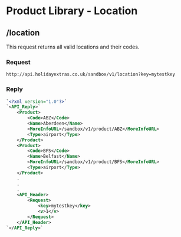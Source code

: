 # Product Library - Location


## /location


This request returns all valid locations and their codes.

### Request

```
http://api.holidayextras.co.uk/sandbox/v1/location?key=mytestkey
```


### Reply

```xml
`<?xml version="1.0"?>`
`<API_Reply>`
	<Product>
		<Code>ABZ</Code>
		<Name>Aberdeen</Name>
		<MoreInfoURL>/sandbox/v1/product/ABZ</MoreInfoURL>
		<Type>airport</Type>
	</Product>
	<Product>
		<Code>BFS</Code>
		<Name>Belfast</Name>
		<MoreInfoURL>/sandbox/v1/product/BFS</MoreInfoURL>
		<Type>airport</Type>
	</Product>
	.
	.
	.
	<API_Header>
		<Request>
			<key>mytestkey</key>
			<v>1</v>
		</Request>
	</API_Header>
`</API_Reply>`

```

